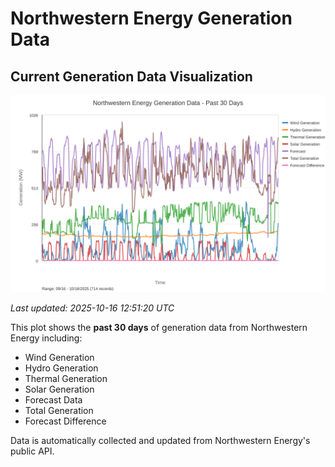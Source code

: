 # Northwestern Energy Generation Data

## Current Generation Data Visualization

![Northwestern Energy Generation Data](images/nwe_generation_plot.svg)

*Last updated: 2025-10-16 12:51:20 UTC*

This plot shows the **past 30 days** of generation data from Northwestern Energy including:
- Wind Generation
- Hydro Generation  
- Thermal Generation
- Solar Generation
- Forecast Data
- Total Generation
- Forecast Difference

Data is automatically collected and updated from Northwestern Energy's public API.

